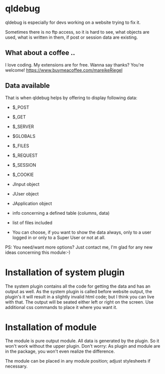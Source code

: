 # qldebug 

qldebug is especially for devs working on a website trying to fix it.

Sometimes there is no ftp access, so it is hard to see, what objects are used, what is written in them, if post or session data are existing.

## What about a coffee ..

I love coding. My extensions are for free. Wanna say thanks? You're welcome! 
<https://www.buymeacoffee.com/mareikeRiegel>

## Data available

That is when qldebug helps by offering to display following data:

* $_POST
* $_GET
* $_SERVER
* $GLOBALS
* $_FILES
* $_REQUEST
* $_SESSION
* $_COOKIE
* JInput object
* JUser object
* JApplication object
* info concerning a defined table (columns, data)
* list of files included

* You can choose, if you want to show the data always, only to a user logged in or only to a Super User or not at all.

PS: You need/want more options? Just contact me, I'm glad for any new ideas concerning this module:-)

# Installation of system plugin

The system plugin contains all the code for getting the data and has an output as well. As the system plugin is called before website output, the plugin's it will result in a slightly invalid html code; but I think you can live with that. The output will be seated either left or right on the screen. Use additional css commands to place it where you want it.

# Installation of module

The module is pure output module. All data is generated by the plugin. So it won't work without the upper plugin. Don't worry: As plugin and module are in the package, you won't even realize the difference.

The module can be placed in any module position; adjust stylesheets if necessary.
